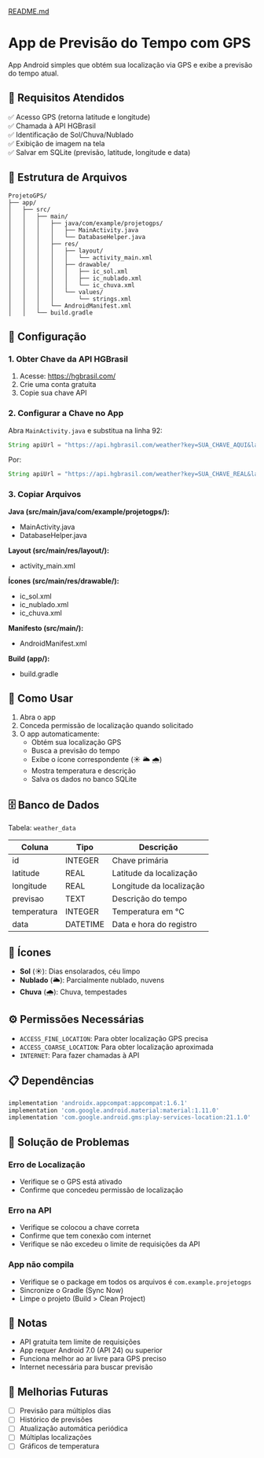 [README.md](https://github.com/user-attachments/files/23079306/README.md)
# App de Previsão do Tempo com GPS

App Android simples que obtém sua localização via GPS e exibe a previsão do tempo atual.

## 🎯 Requisitos Atendidos

✅ Acesso GPS (retorna latitude e longitude)  
✅ Chamada à API HGBrasil  
✅ Identificação de Sol/Chuva/Nublado  
✅ Exibição de imagem na tela  
✅ Salvar em SQLite (previsão, latitude, longitude e data)

## 📁 Estrutura de Arquivos

```
ProjetoGPS/
├── app/
│   ├── src/
│   │   ├── main/
│   │   │   ├── java/com/example/projetogps/
│   │   │   │   ├── MainActivity.java
│   │   │   │   └── DatabaseHelper.java
│   │   │   ├── res/
│   │   │   │   ├── layout/
│   │   │   │   │   └── activity_main.xml
│   │   │   │   ├── drawable/
│   │   │   │   │   ├── ic_sol.xml
│   │   │   │   │   ├── ic_nublado.xml
│   │   │   │   │   └── ic_chuva.xml
│   │   │   │   └── values/
│   │   │   │       └── strings.xml
│   │   │   └── AndroidManifest.xml
│   │   └── build.gradle
```

## 🔧 Configuração

### 1. Obter Chave da API HGBrasil

1. Acesse: https://hgbrasil.com/
2. Crie uma conta gratuita
3. Copie sua chave API

### 2. Configurar a Chave no App

Abra `MainActivity.java` e substitua na linha 92:

```java
String apiUrl = "https://api.hgbrasil.com/weather?key=SUA_CHAVE_AQUI&lat=" 
```

Por:

```java
String apiUrl = "https://api.hgbrasil.com/weather?key=SUA_CHAVE_REAL&lat=" 
```

### 3. Copiar Arquivos

**Java (src/main/java/com/example/projetogps/):**
- MainActivity.java
- DatabaseHelper.java

**Layout (src/main/res/layout/):**
- activity_main.xml

**Ícones (src/main/res/drawable/):**
- ic_sol.xml
- ic_nublado.xml
- ic_chuva.xml

**Manifesto (src/main/):**
- AndroidManifest.xml

**Build (app/):**
- build.gradle

## 📱 Como Usar

1. Abra o app
2. Conceda permissão de localização quando solicitado
3. O app automaticamente:
   - Obtém sua localização GPS
   - Busca a previsão do tempo
   - Exibe o ícone correspondente (☀️ 🌥️ 🌧️)
   - Mostra temperatura e descrição
   - Salva os dados no banco SQLite

## 🗄️ Banco de Dados

Tabela: `weather_data`

| Coluna | Tipo | Descrição |
|--------|------|-----------|
| id | INTEGER | Chave primária |
| latitude | REAL | Latitude da localização |
| longitude | REAL | Longitude da localização |
| previsao | TEXT | Descrição do tempo |
| temperatura | INTEGER | Temperatura em °C |
| data | DATETIME | Data e hora do registro |

## 🎨 Ícones

- **Sol** (☀️): Dias ensolarados, céu limpo
- **Nublado** (🌥️): Parcialmente nublado, nuvens
- **Chuva** (🌧️): Chuva, tempestades

## ⚙️ Permissões Necessárias

- `ACCESS_FINE_LOCATION`: Para obter localização GPS precisa
- `ACCESS_COARSE_LOCATION`: Para obter localização aproximada
- `INTERNET`: Para fazer chamadas à API

## 📋 Dependências

```gradle
implementation 'androidx.appcompat:appcompat:1.6.1'
implementation 'com.google.android.material:material:1.11.0'
implementation 'com.google.android.gms:play-services-location:21.1.0'
```

## 🐛 Solução de Problemas

### Erro de Localização
- Verifique se o GPS está ativado
- Confirme que concedeu permissão de localização

### Erro na API
- Verifique se colocou a chave correta
- Confirme que tem conexão com internet
- Verifique se não excedeu o limite de requisições da API

### App não compila
- Verifique se o package em todos os arquivos é `com.example.projetogps`
- Sincronize o Gradle (Sync Now)
- Limpe o projeto (Build > Clean Project)

## 📝 Notas

- API gratuita tem limite de requisições
- App requer Android 7.0 (API 24) ou superior
- Funciona melhor ao ar livre para GPS preciso
- Internet necessária para buscar previsão

## 🚀 Melhorias Futuras

- [ ] Previsão para múltiplos dias
- [ ] Histórico de previsões
- [ ] Atualização automática periódica
- [ ] Múltiplas localizações
- [ ] Gráficos de temperatura
